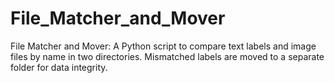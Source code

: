 # File_Matcher_and_Mover
File Matcher and Mover: A Python script to compare text labels and image files by name in two directories. Mismatched labels are moved to a separate folder for data integrity.
